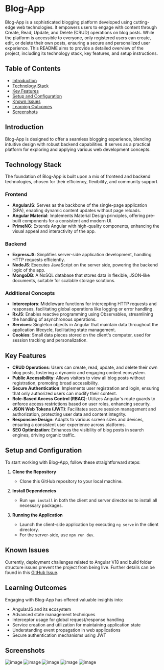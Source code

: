 # Blog-App

Blog-App is a sophisticated blogging platform developed using cutting-edge web technologies. It empowers users to engage with content through Create, Read, Update, and Delete (CRUD) operations on blog posts. While the platform is accessible to everyone, only registered users can create, edit, or delete their own posts, ensuring a secure and personalized user experience. This README aims to provide a detailed overview of the project, including its technology stack, key features, and setup instructions.

## Table of Contents

- [Introduction](#introduction)
- [Technology Stack](#technology-stack)
- [Key Features](#key-features)
- [Setup and Configuration](#setup-and-configuration)
- [Known Issues](#known-issues)
- [Learning Outcomes](#learning-outcomes)
- [Screenshots](#screenshots)

## Introduction

Blog-App is designed to offer a seamless blogging experience, blending intuitive design with robust backend capabilities. It serves as a practical platform for exploring and applying various web development concepts.

## Technology Stack

The foundation of Blog-App is built upon a mix of frontend and backend technologies, chosen for their efficiency, flexibility, and community support.

### Frontend

- **AngularJS**: Serves as the backbone of the single-page application (SPA), enabling dynamic content updates without page reloads.
- **Angular Material**: Implements Material Design principles, offering pre-built components for a consistent and modern UI.
- **PrimeNG**: Extends Angular with high-quality components, enhancing the visual appeal and interactivity of the app.

### Backend

- **ExpressJS**: Simplifies server-side application development, handling HTTP requests efficiently.
- **NodeJS**: Executes JavaScript on the server side, powering the backend logic of the app.
- **MongoDB**: A NoSQL database that stores data in flexible, JSON-like documents, suitable for scalable storage solutions.

### Additional Concepts

- **Interceptors**: Middleware functions for intercepting HTTP requests and responses, facilitating global operations like logging or error handling.
- **RxJS**: Enables reactive programming using Observables, streamlining the handling of asynchronous operations.
- **Services**: Singleton objects in Angular that maintain data throughout the application lifecycle, facilitating state management.
- **Cookies**: Small data pieces stored on the client's computer, used for session tracking and personalization.

## Key Features

- **CRUD Operations**: Users can create, read, update, and delete their own blog posts, fostering a dynamic and engaging content ecosystem.
- **Public Accessibility**: Allows visitors to view all blog posts without registration, promoting broad accessibility.
- **Secure Authentication**: Implements user registration and login, ensuring that only authorized users can modify their content.
- **Role-Based Access Control (RBAC)**: Utilizes Angular's route guards to enforce access restrictions based on user roles, enhancing security.
- **JSON Web Tokens (JWT)**: Facilitates secure session management and authorization, protecting user data and content integrity.
- **Responsive Design**: Adapts to various screen sizes and devices, ensuring a consistent user experience across platforms.
- **SEO Optimization**: Enhances the visibility of blog posts in search engines, driving organic traffic.

## Setup and Configuration

To start working with Blog-App, follow these straightforward steps:

1. **Clone the Repository**
   - Clone this GitHub repository to your local machine.

2. **Install Dependencies**
   - Run `npm install` in both the client and server directories to install all necessary packages.

3. **Running the Application**
   - Launch the client-side application by executing `ng serve` in the client directory.
   - For the server-side, use `npm run dev`.

## Known Issues

Currently, deployment challenges related to Angular V18 and build folder structure issues prevent the project from being live. Further details can be found in this [GitHub Issue](https://github.com/angular-schule/angular-cli-ghpages/issues/173).

## Learning Outcomes

Engaging with Blog-App has offered valuable insights into:
- AngularJS and its ecosystem
- Advanced state management techniques
- Interceptor usage for global request/response handling
- Service creation and utilization for maintaining application state
- Understanding event propagation in web applications
- Secure authentication mechanisms using JWT

## Screenshots

![image](https://github.com/user-attachments/assets/43ec5862-eb1d-4d1e-a927-adc26c72389a)
![image](https://github.com/user-attachments/assets/2ef298d8-163f-4263-98e1-8edb249f1cc8)
![image](https://github.com/user-attachments/assets/63f8ccbc-bf23-46db-8203-e4bb7c1df164)
![image](https://github.com/user-attachments/assets/c6c01142-5d4c-479b-aebe-7f0c26e1446a)
![image](https://github.com/user-attachments/assets/a6784283-48a5-4080-8778-4df0dbfaecde)


